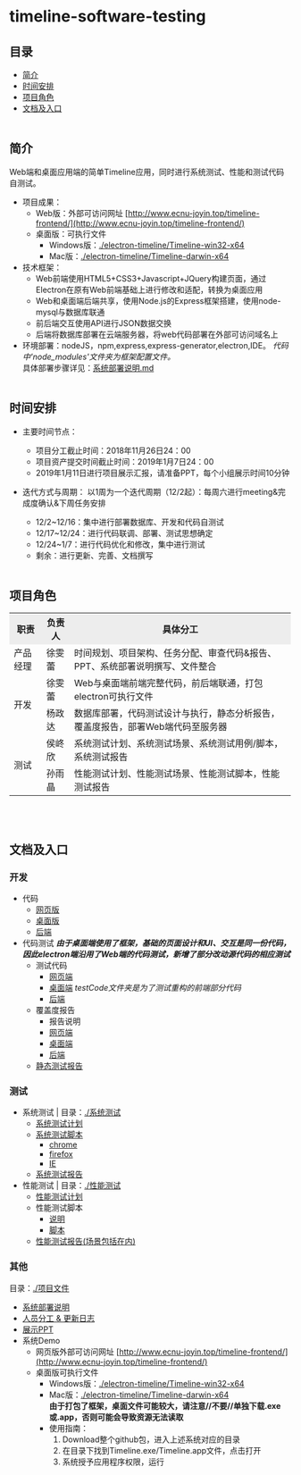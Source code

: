 # timeline-software-testing

## 目录
- [简介](#intro)
- [时间安排](#schedule)
- [项目角色](#role)
- [文档及入口](#docs)<br><br>

## <span id="intro">简介</span>
Web端和桌面应用端的简单Timeline应用，同时进行系统测试、性能和测试代码自测试。
- 项目成果：
   - Web版：外部可访问网址 [http://www.ecnu-joyin.top/timeline-frontend/](http://www.ecnu-joyin.top/timeline-frontend/)
   - 桌面版：可执行文件
      - Windows版：[./electron-timeline/Timeline-win32-x64](./electron-timeline/Timeline-win32-x64)
      - Mac版：[./electron-timeline/Timeline-darwin-x64](./electron-timeline/Timeline-darwin-x64)   
- 技术框架：   
   - Web前端使用HTML5+CSS3+Javascript+JQuery构建页面，通过Electron在原有Web前端基础上进行修改和适配，转换为桌面应用
   - Web和桌面端后端共享，使用Node.js的Express框架搭建，使用node-mysql与数据库联通
   - 前后端交互使用API进行JSON数据交换
   - 后端将数据库部署在云端服务器，将web代码部署在外部可访问域名上
- 环境部署：nodeJS，npm,express,express-generator,electron,IDE。  *代码中'node_modules'文件夹为框架配置文件。*   
	  具体部署步骤详见：[系统部署说明.md](项目文件/系统部署说明.md)<br><br>


## <span id="schedule">时间安排</span>
- 主要时间节点：
   - 项目分工截止时间：2018年11月26日24：00
   - 项目资产提交时间截止时间：2019年1月7日24：00
   - 2019年1月11日进行项目展示汇报，请准备PPT，每个小组展示时间10分钟
   
- 迭代方式与周期：
以1周为一个迭代周期（12/2起）：每周六进行meeting&完成度确认&下周任务安排
   - 12/2~12/16：集中进行部署数据库、开发和代码自测试
   - 12/17~12/24：进行代码联调、部署、测试思想确定
   - 12/24~1/7：进行代码优化和修改，集中进行测试
   - 剩余：进行更新、完善、文档撰写<br><br>


## <span id="role">项目角色</span>
<table width="1000">
		<tr bgcolor="#EDEDED">
			<th>职责</th>
			<th>负责人</th>
			<th>具体分工</th>
		</tr>
		<tr>
			<td>产品经理</td>
			<td>徐雯蕾</td>
			<td>时间规划、项目架构、任务分配、审查代码&报告、PPT、系统部署说明撰写、文件整合</td>
		</tr>
		<tr>
			<td rowspan="2">开发</td>
			<td>徐雯蕾</td>
			<td>Web与桌面端前端完整代码，前后端联通，打包electron可执行文件</td>
		</tr>
		<tr>
			<td>杨政达</td>
			<td>数据库部署，代码测试设计与执行，静态分析报告，覆盖度报告，部署Web端代码至服务器</td>
		</tr>
		<tr>
			<td rowspan="2">测试</td>
			<td>侯峂欣</td>
			<td>系统测试计划、系统测试场景、系统测试用例/脚本，系统测试报告</td>
		</tr>
		<tr>
			<td>孙雨晶</td>
			<td>性能测试计划、性能测试场景、性能测试脚本，性能测试报告</td>
		</tr>
	</table><br><br>
  

## <span id="docs">文档及入口</span>
### 开发
- 代码
   - [网页版](./timeline-frontend)
   - [桌面版](./electron-timeline)
   - [后端](./timeline-backend)
- 代码测试
 ***由于桌面端使用了框架，基础的页面设计和UI、交互是同一份代码，因此electron端沿用了Web端的代码测试，新增了部分改动源代码的相应测试***
   - 测试代码   
      - [网页端](./timeline-frontend/test)
      - [桌面端](./electron-timeline/test)
      *testCode文件夹是为了测试重构的前端部分代码*
      - [后端](./timeline-backend/test)
   - 覆盖度报告
      - 报告说明
      - [网页端](./代码测试报告/前端测试)
      - [桌面端](./代码测试报告/桌面测试)
      - [后端](./代码测试报告/后端测试)
   - [静态测试报告](/代码测试报告/静态测试报告.docx)


### 测试

- 系统测试 | 目录：[./系统测试](./系统测试)
   - [系统测试计划](系统测试/Timeline测试计划.xlsx)
   - [系统测试脚本](系统测试/脚本)
      - [chrome](系统测试/脚本/chrome)
      - [firefox](系统测试/脚本/firefox)
      - [IE](系统测试/KatalonRecorder)
   - [系统测试报告](系统测试/测试报告.doc)
- 性能测试 | 目录：[./性能测试](./性能测试)
   - [性能测试计划](性能测试/性能测试文档/Timeline性能测试计划.docx)
   - 性能测试脚本
      - [说明](性能测试/性能测试文档/Timeline性能测试脚本说明.md)
      - [脚本](性能测试/性能测试脚本)
   - [性能测试报告(场景包括在内)](性能测试/性能测试文档/Timeline性能测试分析.docx)

### 其他 
目录：[./项目文件](./项目文件)
- [系统部署说明](项目文件/系统部署说明.md)
- [人员分工 & 更新日志](项目文件/更新日志.md)
- [展示PPT](项目文件/汇报PPT(徐雯蕾,杨政达,孙雨晶,侯峂欣).pptx)
- 系统Demo
   - 网页版外部可访问网址 [http://www.ecnu-joyin.top/timeline-frontend/](http://www.ecnu-joyin.top/timeline-frontend/)
   - 桌面版可执行文件 
      - Windows版：[./electron-timeline/Timeline-win32-x64](./electron-timeline/Timeline-win32-x64)
      - Mac版：[./electron-timeline/Timeline-darwin-x64](./electron-timeline/Timeline-darwin-x64)   
   **由于打包了框架，桌面文件可能较大，请注意//不要//单独下载.exe或.app，否则可能会导致资源无法读取**
      - 使用指南：
         1. Download整个github包，进入上述系统对应的目录
         2. 在目录下找到Timeline.exe/Timeline.app文件，点击打开
         3. 系统授予应用程序权限，运行
